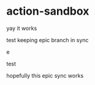 # action-sandbox

yay it works

test keeping epic branch in sync

e

test

hopefully this epic sync works